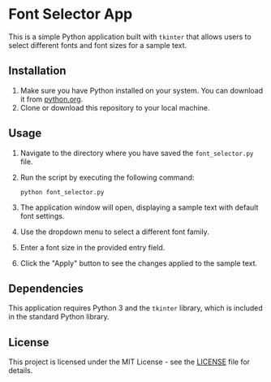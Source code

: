 # Font Selector App

This is a simple Python application built with `tkinter` that allows users to select different fonts and font sizes for a sample text.

## Installation

1. Make sure you have Python installed on your system. You can download it from [python.org](https://www.python.org/downloads/).
2. Clone or download this repository to your local machine.

## Usage

1. Navigate to the directory where you have saved the `font_selector.py` file.
2. Run the script by executing the following command:

    ```
    python font_selector.py
    ```

3. The application window will open, displaying a sample text with default font settings.
4. Use the dropdown menu to select a different font family.
5. Enter a font size in the provided entry field.
6. Click the "Apply" button to see the changes applied to the sample text.

## Dependencies

This application requires Python 3 and the `tkinter` library, which is included in the standard Python library.

## License

This project is licensed under the MIT License - see the [LICENSE](LICENSE) file for details.
